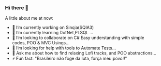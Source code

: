 ### Hi there 👋

A little about me at now:

- 🔭 I’m currently working on Sinqia(SQIA3)
- 🌱 I’m currently learning DotNet,PLSQL ...
- 👯 I’m looking to collaborate on C# Easy understanding with simple codes, POO & MVC Usings...
- 🤔 I’m looking for help with tools to Automate Tests...
- 💬 Ask me about how to find relaxing Lofi tracks, and POO abstractions...
- ⚡ Fun fact: "Brasileiro não foge da luta, força meu povo!!"

